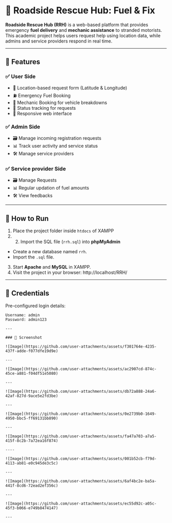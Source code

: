 # 🚗 Roadside Rescue Hub: Fuel & Fix

**Roadside Rescue Hub (RRH)** is a web-based platform that provides emergency **fuel delivery** and **mechanic assistance** to stranded motorists. 
This academic project helps users request help using location data, while admins and service providers respond in real time.

---

## 🧰 Features

### ✅ User Side
- 📍 Location-based request form (Latitude & Longitude)
- ⛽ Emergency Fuel Booking
- 🔧 Mechanic Booking for vehicle breakdowns
- 📝 Status tracking for requests
- 📱 Responsive web interface

### ✅ Admin Side
- 🗃️ Manage incoming registration requests
- 📊 Track user activity and service status
- 🛠️ Manage service providers

### ✅ Service provider Side
- 🗃️ Manage Requests
- 📊 Regular updation of fuel amounts 
- 🛠️ View feedbacks

---

## 🚀 How to Run

1. Place the project folder inside `htdocs` of XAMPP
2. 2. Import the SQL file (`rrh.sql`) into **phpMyAdmin**
- Create a new database named `rrh`.
- Import the `.sql` file.
3. Start **Apache** and **MySQL** in XAMPP.
4. Visit the project in your browser:
      http://localhost/RRH/

---

## 🔐 Credentials 

Pre-configured login details:

```text
Username: admin
Password: admin123

---

### 📸 Screenshot

![Image](https://github.com/user-attachments/assets/f301764e-4235-437f-adde-f077dfe19d9e)  

---

![Image](https://github.com/user-attachments/assets/ac2907cd-874c-45ce-a881-f04df51e5080)

---

![Image](https://github.com/user-attachments/assets/db72a888-24a6-42af-827d-9ace5e2fd3be) 

---

![Image](https://github.com/user-attachments/assets/0e2739b0-1649-4950-bbc5-ff69131bb890)

---

![Image](https://github.com/user-attachments/assets/fa47a703-a7a5-415f-8c2b-7a72ea16f874)  

----

![Image](https://github.com/user-attachments/assets/001b52cb-f79d-4113-ab81-e0c945de3c5c)

---

![Image](https://github.com/user-attachments/assets/6af4bc2e-ba5a-441f-8cd6-72ead2ef356c)  

---

![Image](https://github.com/user-attachments/assets/ec55d92c-a05c-45f3-b066-e749b8474147)

---
